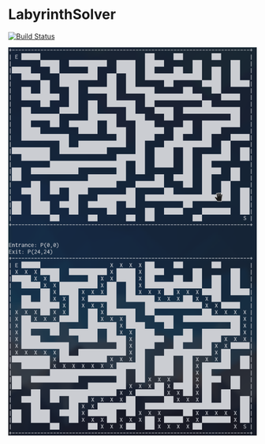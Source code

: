# LabyrinthSolver

[![Build Status](https://travis-ci.org/dougmaitelli/LabyrinthSolver.svg?branch=master)](https://travis-ci.org/dougmaitelli/LabyrinthSolver)

![demo](https://raw.githubusercontent.com/dougmaitelli/LabyrinthSolver/master/demo.png)

